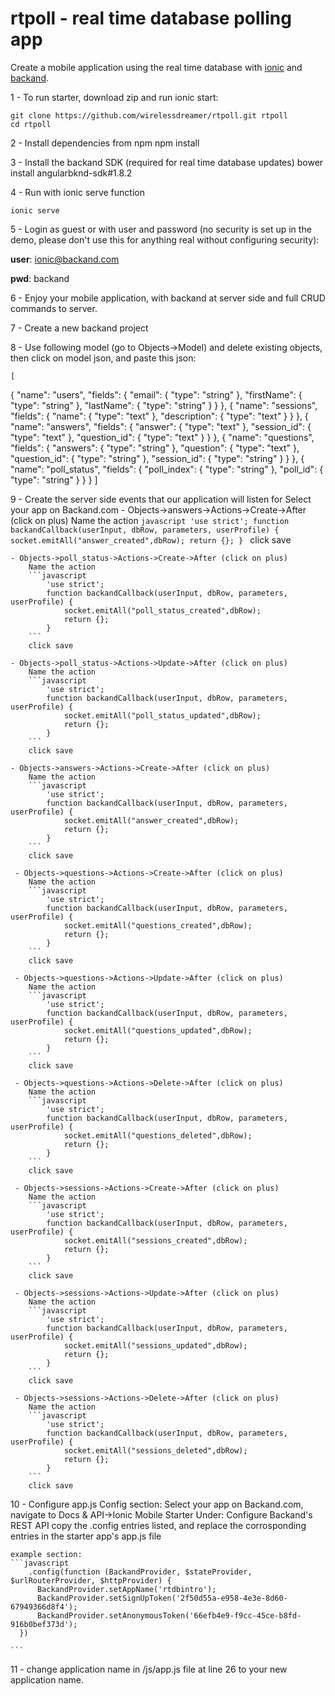 # rtpoll - real time database polling app

Create a mobile application using the real time database with [ionic](http://www.ionicframework.com) and [backand](http://www.backand.com).

1 - To run starter, download zip and run ionic start:

    git clone https://github.com/wirelessdreamer/rtpoll.git rtpoll
    cd rtpoll

2 - Install dependencies from npm
    npm install

3 - Install the backand SDK (required for real time database updates)
    bower install angularbknd-sdk#1.8.2

4 - Run with ionic serve function

    ionic serve

5 - Login as guest or with  user and password (no security is set up in the demo, please don't use this for anything real without configuring security):

  <b>user</b>: ionic@backand.com

  <b>pwd</b>: backand

6 - Enjoy your mobile application, with backand at server side and full CRUD commands to server.

7 - Create a new backand project

8 - Use following model (go to Objects->Model) and delete existing objects, then click on model json, and paste this json:

    [
  {
    "name": "users",
    "fields": {
      "email": {
        "type": "string"
      },
      "firstName": {
        "type": "string"
      },
      "lastName": {
        "type": "string"
      }
    }
  },
  {
    "name": "sessions",
    "fields": {
      "name": {
        "type": "text"
      },
      "description": {
        "type": "text"
      }
    }
  },
  {
    "name": "answers",
    "fields": {
      "answer": {
        "type": "text"
      },
      "session_id": {
        "type": "text"
      },
      "question_id": {
        "type": "text"
      }
    }
  },
  {
    "name": "questions",
    "fields": {
      "answers": {
        "type": "string"
      },
      "question": {
        "type": "text"
      },
      "question_id": {
        "type": "string"
      },
      "session_id": {
        "type": "string"
      }
    }
  },
  {
    "name": "poll_status",
    "fields": {
      "poll_index": {
        "type": "string"
      },
      "poll_id": {
        "type": "string"
      }
    }
  }
]

9 - Create the server side events that our application will listen for
  Select your app on Backand.com
  	- Objects->answers->Actions->Create->After (click on plus)
  		Name the action
  		```javascript
			'use strict';
			function backandCallback(userInput, dbRow, parameters, userProfile) {
			    socket.emitAll("answer_created",dbRow);
			    return {};
			}
  		```
        click save

  	- Objects->poll_status->Actions->Create->After (click on plus)
  		Name the action
  		```javascript
			'use strict';
			function backandCallback(userInput, dbRow, parameters, userProfile) {
			    socket.emitAll("poll_status_created",dbRow);
			    return {};
			}
  		```
        click save

  	- Objects->poll_status->Actions->Update->After (click on plus)
  		Name the action
  		```javascript
			'use strict';
			function backandCallback(userInput, dbRow, parameters, userProfile) {
			    socket.emitAll("poll_status_updated",dbRow);
			    return {};
			}
  		```
        click save

  	- Objects->answers->Actions->Create->After (click on plus)
  		Name the action
  		```javascript
            'use strict';
            function backandCallback(userInput, dbRow, parameters, userProfile) {
                socket.emitAll("answer_created",dbRow);
                return {};
            }
  		```
        click save

     - Objects->questions->Actions->Create->After (click on plus)
  		Name the action
  		```javascript
			'use strict';
			function backandCallback(userInput, dbRow, parameters, userProfile) {
			    socket.emitAll("questions_created",dbRow);
			    return {};
			}
  		```
        click save

     - Objects->questions->Actions->Update->After (click on plus)
  		Name the action
  		```javascript
			'use strict';
			function backandCallback(userInput, dbRow, parameters, userProfile) {
			    socket.emitAll("questions_updated",dbRow);
			    return {};
			}
  		```
        click save

     - Objects->questions->Actions->Delete->After (click on plus)
  		Name the action
  		```javascript
			'use strict';
			function backandCallback(userInput, dbRow, parameters, userProfile) {
			    socket.emitAll("questions_deleted",dbRow);
			    return {};
			}
  		```
        click save

     - Objects->sessions->Actions->Create->After (click on plus)
  		Name the action
  		```javascript
			'use strict';
			function backandCallback(userInput, dbRow, parameters, userProfile) {
			    socket.emitAll("sessions_created",dbRow);
			    return {};
			}
  		```
        click save

     - Objects->sessions->Actions->Update->After (click on plus)
  		Name the action
  		```javascript
			'use strict';
			function backandCallback(userInput, dbRow, parameters, userProfile) {
			    socket.emitAll("sessions_updated",dbRow);
			    return {};
			}
  		```
        click save

     - Objects->sessions->Actions->Delete->After (click on plus)
  		Name the action
  		```javascript
			'use strict';
			function backandCallback(userInput, dbRow, parameters, userProfile) {
			    socket.emitAll("sessions_deleted",dbRow);
			    return {};
			}
  		```
        click save

10 - Configure app.js Config section:
    Select your app on Backand.com, navigate to Docs & API->Ionic Mobile Starter
    Under: Configure Backand's REST API copy the .config entries listed, and replace the corrosponding entries in the starter app's app.js file

    example section:
    ```javascript
        .config(function (BackandProvider, $stateProvider, $urlRouterProvider, $httpProvider) {
          BackandProvider.setAppName('rtdbintro');
          BackandProvider.setSignUpToken('2f50d55a-e958-4e3e-8d60-67949366d8f4');
          BackandProvider.setAnonymousToken('66efb4e9-f9cc-45ce-b8fd-916b0bef373d');
      })

    ```

11 - change application name in  /js/app.js file at line 26
to your new application name.
